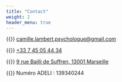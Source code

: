 ```yaml
---
title: "Contact"
weight: 2
header_menu: true
---
```


{{<icon class="fa fa-envelope">}}&nbsp;[camille.lambert.psychologue@gmail.com](mailto:camille.lambert.psychologue@gmail.com)

{{<icon class="fa fa-phone">}}&nbsp;[+33 7 45 05 44 34](tel:+33745054434)

{{<icon class="fa fa-map-marker">}}&nbsp;[9 rue Bailli de Suffren, 13001 Marseille](https://goo.gl/maps/qeHDj2gNTtADymBC6)

{{<icon class="fa fa-id-card">}}&nbsp;Numéro ADELI : 139340244
